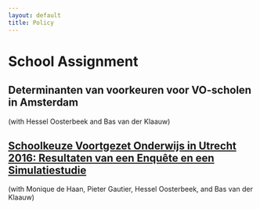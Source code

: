 ```yaml
---
layout: default
title: Policy
---
```


# School Assignment
## Determinanten van voorkeuren voor VO-scholen in Amsterdam  
(with Hessel Oosterbeek and Bas van der Klaauw)

## [Schoolkeuze Voortgezet Onderwijs in Utrecht 2016: Resultaten van een Enquête en een Simulatiestudie](https://drive.google.com/file/d/13lZ2mEUfnn88AUKBie1FrJINE6bA0zk5/view?usp=sharing)
(with Monique de Haan, Pieter Gautier, Hessel Oosterbeek, and Bas van der Klaauw)


